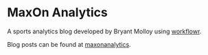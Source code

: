 # MaxOn Analytics

A sports analytics blog developed by Bryant Molloy using [workflowr][].

Blog posts can be found at [maxonanalytics][].

[workflowr]: https://github.com/jdblischak/workflowr
[maxonanalytics]: https://maxonanalytics.github.io/blog/
